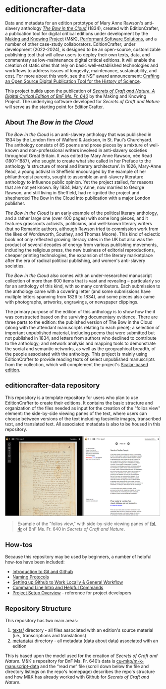 # editioncrafter-data

Data and metadata for an edition prototype of Mary Anne Rawson's anti-slavery anthology [*The Bow in the Cloud*](https://github.com/cmohge1/bow-in-the-cloud-edition) (1834), created with EditionCrafter, a publication tool for digital critical editions under development by the [Making and Knowing Project](https://makingandknowing.org/) (M&K), [Performant Software Solutions](https://www.performantsoftware.com/), and a number of other case-study collaborators. EditionCrafter, under development (2022-2024), is designed to be an open-source, customizable publishing tool that will allow users to deploy their own texts, data, and commentary as low-maintenance digital critical editions. It will enable the creation of static sites that rely on basic well-established technologies and workflows to address issues of longevity, maintenance, sustainability, and cost. For more about this work, see the NSF award announcement: [Crafting an Open Source Digital Publication Tool for the History of Science](https://www.nsf.gov/awardsearch/showAward?AWD_ID=2218218&HistoricalAwards=false).

This project builds upon the publication of *[Secrets of Craft and Nature. A Digital Critical Edition of BnF Ms. Fr. 640](https://edition640.makingandknowing.org/#/)* by the Making and Knowing Project. The underlying software developed for *Secrets of Craft and Nature* will serve as the starting point for EditionCrafter. 

## About *The Bow in the Cloud*

*The Bow in the Cloud* is an anti-slavery anthology that was published in 1834 by the London firm of Walford & Jackson, in St. Paul’s Churchyard. The anthology consists of 85 poems and prose pieces by a mixture of well-known and non-professional writers involved in anti-slavery societies throughout Great Britain. It was edited by Mary Anne Rawson, née Read (1801–1887), who sought to create what she called in her Preface to the anthology ‘a structure of moral and literary architecture’.  In 1826, Mary-Anne Read, a young activist in Sheffield encouraged by the example of her philanthropist parents, sought to assemble an anti-slavery literature anthology to influence public opinion. Yet the project stalled, for reasons that are not yet known. By 1834, Mary Anne, now married to George Rawson, and still living in Sheffield, had re-ignited the project and shepherded The Bow in the Cloud into publication with a major London publisher.

*The Bow in the Cloud* is an early example of the political literary anthology, and a rather large one (over 400 pages) with some long pieces, and it features grassroots activists, politicians, and well-known literary writers (but no Romantic authors, although Rawson tried to commission work from the likes of Wordsworth, Southey, and Thomas Moore). This kind of eclectic book not only reflected growing literacy rates in the UK but also was the product of several decades of energy from various publishing movements, including the religious press, the new business of editorial reproductions, cheaper printing technologies, the expansion of the literary marketplace after the era of radical political publishing, and women's anti-slavery societies.

*The Bow in the Cloud* also comes with an under-researched manuscript collection of more than 600 items that is vast and revealing – particularly so for an anthology of this kind, with so many contributors. Each submission to the anthology came with a covering letter (and some submissions have multiple letters spanning from 1826 to 1834), and some pieces also came with photographs, artworks, engravings, or newspaper clippings. 

The primary purpose of the edition of this anthology is to show how the it was constructed based on the surviving documentary evidence. There are three parts to the edition: the published version of The Bow in the Cloud (along with the attendant manuscripts relating to each piece); a selection of important unpublished material, including poems that were submitted but not published in 1834, and letters from authors who declined to contribute to the anthology; and network analysis and mapping tools to demonstrate the social and semantic networks, as well as the geographical breadth, of the people associated with the anthology. This project is mainly using EditionCrafter to provide reading texts of select unpublished manuscripts from the collection, which will complement the project's [Scalar-based edition](https://christopherohge.com/education/bow-in-the-cloud/index?path=index).

## editioncrafter-data repository

This repository is a template repository for users who plan to use EditionCrafter to create their editions. It contains the basic structure and organization of the files needed as input for the creation of the "folios view" element: the side-by-side viewing panes of the text, where users can choose between versions of the text including facsimile images, transcribed text, and translated text. All associated metadata is also to be housed in this repository.

<img src="https://raw.githubusercontent.com/cu-mkp/edition-webpages/master/images/howtouse-dualpane.png" alt="how-to-use-dualpane" width="500">

> Example of the "folios view," with side-by-side viewing panes of [fol. 4r](https://edition640.makingandknowing.org/#/folios/4r/f/4r/tl) of BnF Ms. Fr. 640 in *Secrets of Craft and Nature*.


## How-tos

Because this repository may be used by beginners, a number of helpful how-tos have been included:
- [Introduction to Git and Github](how-tos/intro-to-github.md)
- [Naming Protocols](how-tos/naming-protocols.md)
- [Setting up Github to Work Locally & General Workflow](how-tos/github-local-setup-and-workflow.md)
- [Command Line Intro and Helpful Commands](how-tos/command-line.md)
- [Project Setup Overview](how-tos/project-setup.md) - reference for project developers

## Repository Structure

This repository has two main areas: 
1. [texts/](texts/) directory - all files associated with an edition's source material (i.e., transcriptions and translations)
2. [metadata/](metadata/) directory - all metadata (data about data) associated with an edition

This is based upon the model used for the creation of *Secrets of Craft and Nature*. M&K's repository for BnF Ms. Fr. 640’s data is [cu-mkp/m-k-manuscript-data](https://github.com/cu-mkp/m-k-manuscript-data) and the “read me” file (scroll down below the file and directory listings on the repo's homepage) describes the repo's structure and how M&K has already worked with Github for *Secrets of Craft and Nature*.

